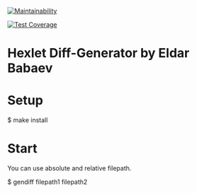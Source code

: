 [![Maintainability](https://api.codeclimate.com/v1/badges/5917071b2eba60c05411/maintainability)](https://codeclimate.com/github/BabayevEldar/project-lvl2-s487/maintainability)

[![Test Coverage](https://api.codeclimate.com/v1/badges/5917071b2eba60c05411/test_coverage)](https://codeclimate.com/github/BabayevEldar/project-lvl2-s487/test_coverage)

# Hexlet Diff-Generator by Eldar Babaev

# Setup

$ make install
 
# Start
You can use absolute and relative filepath. 

$ gendiff filepath1 filepath2